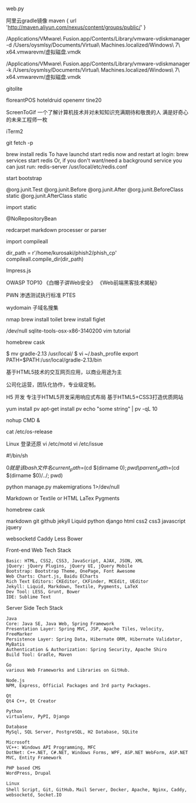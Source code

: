 web.py

阿里云gradle镜像
maven { url 'http://maven.aliyun.com/nexus/content/groups/public/' }

/Applications/VMware\ Fusion.app/Contents/Library/vmware-vdiskmanager -d /Users/oysmlsy/Documents/Virtual\ Machines.localized/Windows\ 7\ x64.vmwarevm/虚拟磁盘.vmdk

/Applications/VMware\ Fusion.app/Contents/Library/vmware-vdiskmanager -k /Users/oysmlsy/Documents/Virtual\ Machines.localized/Windows\ 7\ x64.vmwarevm/虚拟磁盘.vmdk

gitolite

floreantPOS
hoteldruid
openemr
tine20


ScreenToGif
一个了解计算机技术并对未知知识充满期待和敬畏的人
满是好奇心的未来工程师一枚


iTerm2

git fetch -p

brew install redis
To have launchd start redis now and restart at login:
  brew services start redis
Or, if you don't want/need a background service you can just run:
  redis-server /usr/local/etc/redis.conf

start bootstrap

@org.junit.Test
@org.junit.Before
@org.junit.After
@org.junit.BeforeClass static
@org.junit.AfterClass static

import static

@NoRepositoryBean

redcarpet markdown processer or parser




import compileall

dir_path = r'/home/kurosaki/phish2/phish_cp'
compileall.compile_dir(dir_path)





Impress.js


OWASP TOP10
《白帽子讲Web安全》
《Web前端黑客技术揭秘》


PWN
渗透测试执行标准 PTES


wydomain
子域名搜集

nmap
brew install toilet
brew install figlet


/dev/null
sqlite-tools-osx-x86-3140200
vim tutorial

homebrew cask

$ mv gradle-2.13 /usr/local/
$ vi ~/.bash_profile
export PATH=$PATH:/usr/local/gradle-2.13/bin

基于HTML5技术的交互网页应用，以商业用途为主

公司化运营，团队化协作，专业级定制。

H5 开发
专注于HTML5开发采用响应式布局
基于HTML5+CSS3打造优质网站

yum install pv
apt-get install pv
echo "some string" | pv -qL 10

nohup CMD &

cat /etc/os-release

Linux 登录还原
vi /etc/motd
vi /etc/issue


#!/bin/sh

$0就是该bash文件名
current_path=$(cd $(dirname $0); pwd)
parrent_path=$(cd $(dirname $0)/../; pwd)

python manage.py makemigrations 1>/dev/null



Markdown or Textile or HTML
LaTex
Pygments

homebrew cask

markdown
git
github
jekyll
Liquid
python
django
html
css2
css3
javascript
jquery

websocketd
Caddy
Less
Bower


Front-end Web Tech Stack

	Basic: HTML, CSS2, CSS3, JavaScript, AJAX, JSON, XML
	jQuery: jQuery Plugins, jQuery UI, jQuery Mobile
	Bootstrap: Bootstrap Theme, OnePage, Font Awesome
	Web Charts: Chart.js, Baidu ECharts
	Rich Text Editors: CKEditor, CKFinder, MCEdit, UEditor
	Jekyll: Liquid, Markdown, Textile, Pygments, LaTeX
	Dev Tool: LESS, Grunt, Bower
	IDE: Sublime Text


Server Side Tech Stack

	Java
	Core: Java SE, Java Web, Spring Framework
	Presentation Layer: Spring MVC, JSP, Apache Tiles, Velocity, FreeMarker
	Persistence Layer: Spring Data, Hibernate ORM, Hibernate Validator, MyBatis
	Authentication & Authorization: Spring Security, Apache Shiro
	Build Tool: Gradle, Maven

	Go
	various Web Frameworks and Libraries on GitHub.

	Node.js
	NPM, Express, Official Packages and 3rd party Packages.

	Qt
	Qt4 C++, Qt Creator

	Python
	virtualenv, PyPI, Django

	Database
	MySql, SQL Server, PostgreSQL, H2 Database, SQLite

	Microsoft
	VC++: Windows API Programming, MFC
	DotNet: C++.NET, C#.NET, Windows Forms, WPF, ASP.NET WebForm, ASP.NET MVC, Entity Framework

	PHP based CMS
	WordPress, Drupal

	Linux
	Shell Script, Git, GitHub，Mail Server, Docker, Apache, Nginx, Caddy, websocketd, Socket.IO





